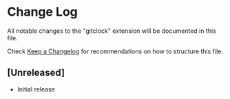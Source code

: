 # Change Log

All notable changes to the "gitclock" extension will be documented in this file.

Check [Keep a Changelog](http://keepachangelog.com/) for recommendations on how to structure this file.

## [Unreleased]

- Initial release
